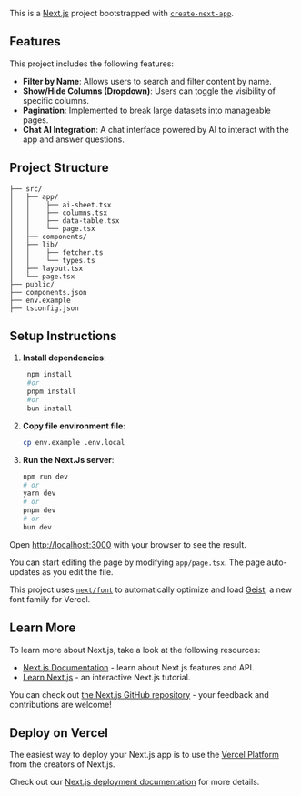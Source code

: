 This is a [Next.js](https://nextjs.org) project bootstrapped with [`create-next-app`](https://nextjs.org/docs/app/api-reference/cli/create-next-app).

## Features

This project includes the following features:

- **Filter by Name**: Allows users to search and filter content by name.
- **Show/Hide Columns (Dropdown)**: Users can toggle the visibility of specific columns.
- **Pagination**: Implemented to break large datasets into manageable pages.
- **Chat AI Integration**: A chat interface powered by AI to interact with the app and answer questions.

## Project Structure

```
├── src/              
│   ├── app/
│   │    ├── ai-sheet.tsx
│   │    ├── columns.tsx
│   │    ├── data-table.tsx
│   │    └── page.tsx
│   ├── components/
│   ├── lib/
│   │    ├── fetcher.ts
│   │    └── types.ts
│   ├── layout.tsx
│   └── page.tsx
├── public/        
├── components.json            
├── env.example         
├── tsconfig.json              
```

## Setup Instructions

1. **Install dependencies**:
   ```bash
    npm install
    #or
    pnpm install
    #or
    bun install
   ```

2. **Copy file environment file**:
    ```bash
    cp env.example .env.local
    ```

4. **Run the Next.Js server**:
    ```bash
    npm run dev
    # or
    yarn dev
    # or
    pnpm dev
    # or
    bun dev
    ```

Open [http://localhost:3000](http://localhost:3000) with your browser to see the result.

You can start editing the page by modifying `app/page.tsx`. The page auto-updates as you edit the file.

This project uses [`next/font`](https://nextjs.org/docs/app/building-your-application/optimizing/fonts) to automatically optimize and load [Geist](https://vercel.com/font), a new font family for Vercel.

## Learn More

To learn more about Next.js, take a look at the following resources:

- [Next.js Documentation](https://nextjs.org/docs) - learn about Next.js features and API.
- [Learn Next.js](https://nextjs.org/learn) - an interactive Next.js tutorial.

You can check out [the Next.js GitHub repository](https://github.com/vercel/next.js) - your feedback and contributions are welcome!

## Deploy on Vercel

The easiest way to deploy your Next.js app is to use the [Vercel Platform](https://vercel.com/new?utm_medium=default-template&filter=next.js&utm_source=create-next-app&utm_campaign=create-next-app-readme) from the creators of Next.js.

Check out our [Next.js deployment documentation](https://nextjs.org/docs/app/building-your-application/deploying) for more details.
